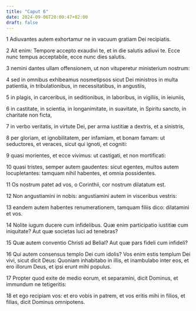 ```yaml
---
title: "Caput 6"
date: 2024-09-06T20:00:47+02:00
draft: false
---
```



1 Adiuvantes autem exhortamur ne in vacuum gratiam Dei recipiatis.

2 Ait enim: Tempore accepto exaudivi te, et in die salutis adiuvi te. Ecce nunc tempus acceptabile, ecce nunc dies salutis.

3 nemini dantes ullam offensionem, ut non vituperetur ministerium nostrum:

4 sed in omnibus exhibeamus nosmetipsos sicut Dei ministros in multa patientia, in tribulationibus, in necessitatibus, in angustiis,

5 in plagis, in carceribus, in seditionibus, in laboribus, in vigiliis, in ieiuniis,

6 in castitate, in scientia, in longanimitate, in suavitate, in Spiritu sancto, in charitate non ficta,

7 in verbo veritatis, in virtute Dei, per arma iustitiæ a dextris, et a sinistris,

8 per gloriam, et ignobilitatem, per infamiam, et bonam famam: ut seductores, et veraces, sicut qui ignoti, et cogniti:

9 quasi morientes, et ecce vivimus: ut castigati, et non mortificati:

10 quasi tristes, semper autem gaudentes: sicut egentes, multos autem locupletantes: tamquam nihil habentes, et omnia possidentes.

11 Os nostrum patet ad vos, o Corinthii, cor nostrum dilatatum est.

12 Non angustiamini in nobis: angustiamini autem in visceribus vestris:

13 eandem autem habentes renumerationem, tamquam filiis dico: dilatamini et vos.

14 Nolite iugum ducere cum infidelibus. Quæ enim participatio iustitiæ cum iniquitate? Aut quæ societas luci ad tenebras?

15 Quæ autem conventio Christi ad Belial? Aut quæ pars fideli cum infideli?

16 Qui autem consensus templo Dei cum idolis? Vos enim estis templum Dei vivi, sicut dicit Deus: Quoniam inhabitabo in illis, et inambulabo inter eos, et ero illorum Deus, et ipsi erunt mihi populus.

17 Propter quod exite de medio eorum, et separamini, dicit Dominus, et immundum ne tetigeritis:

18 et ego recipiam vos: et ero vobis in patrem, et vos eritis mihi in filios, et filias, dicit Dominus omnipotens.


